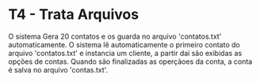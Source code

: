 T4 - Trata Arquivos
=======
O sistema Gera 20 contatos e os guarda no arquivo 'contatos.txt' automaticamente.
O sistema lê automaticamente o primeiro contato do arquivo 'contatos.txt' e instancia um cliente, a partir dai são exibidas as opções de contas.
Quando são finalizadas as operçãoes da conta, a conta é salva no arquivo 'contas.txt'.
